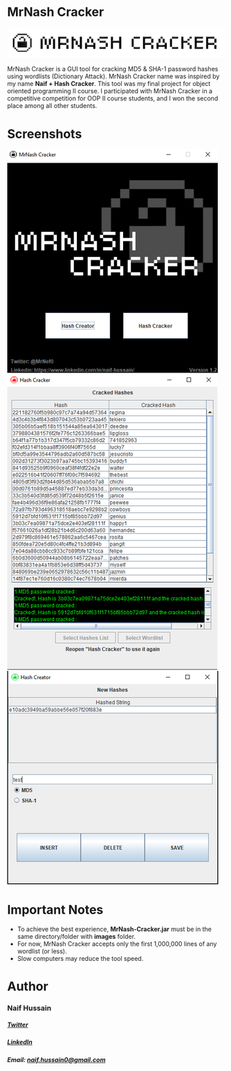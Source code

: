 # MrNash Cracker
![alt text](https://github.com/MrNef0/MrNash-Cracker/blob/main/header.png) 

MrNash Cracker is a GUI tool for cracking MD5 & SHA-1 password hashes using wordlists (Dictionary Attack). MrNash Cracker name was inspired by my name **Naif + Hash Cracker**. This tool was my final project for object oriented programming II course. I participated with MrNash Cracker in a competitive competition for OOP II course students, and I won the second place among all other students.



# Screenshots
![alt text](https://github.com/MrNef0/MrNash-Cracker/blob/main/screenshots/1.png?raw=true)
![alt text](https://github.com/MrNef0/MrNash-Cracker/blob/main/screenshots/2.png?raw=true)
![alt text](https://github.com/MrNef0/MrNash-Cracker/blob/main/screenshots/3.png?raw=true)


# Important Notes

- To achieve the best experience, **MrNash-Cracker.jar** must be in the same directory/folder with **images** folder.
- For now, MrNash Cracker accepts only the first 1,000,000 lines of any wordlist (or less).
- Slow computers may reduce the tool speed.


# Author
### Naif Hussain

##### [Twitter](https://twitter.com/MrNef0)


##### [LinkedIn](https://www.linkedin.com/in/naif-hussain/)


##### Email: naif.hussain0@gmail.com
